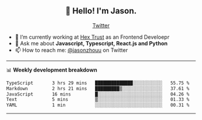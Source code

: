 <h2 align="center">👋 Hello! I'm Jason.</h2>
<p align="center">
  <a href="https://twitter.com/jasonzhouu">Twitter</a>
</p>


- 🔭 I’m currently working at [Hex Trust](https://hextrust.com/) as an Frontend Develoepr
- 💬 Ask me about **Javascript, Typescript, React.js and Python**
- 📫 How to reach me: [@jasonzhouu](https://twitter.com/jasonzhouu) on Twitter

-------

📊 **Weekly development breakdown**
<!--START_SECTION:waka-->

```txt
TypeScript       3 hrs 29 mins   ██████████████░░░░░░░░░░░   55.75 %
Markdown         2 hrs 21 mins   █████████▒░░░░░░░░░░░░░░░   37.61 %
JavaScript       16 mins         █░░░░░░░░░░░░░░░░░░░░░░░░   04.26 %
Text             5 mins          ▒░░░░░░░░░░░░░░░░░░░░░░░░   01.33 %
YAML             1 min           ░░░░░░░░░░░░░░░░░░░░░░░░░   00.31 %
```

<!--END_SECTION:waka-->

-------
